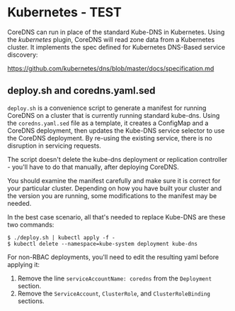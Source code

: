 # Kubernetes - TEST

CoreDNS can run in place of the standard Kube-DNS in Kubernetes. Using the *kubernetes*
plugin, CoreDNS will read zone data from a Kubernetes cluster. It implements the
spec defined for Kubernetes DNS-Based service discovery:

   https://github.com/kubernetes/dns/blob/master/docs/specification.md


## deploy.sh and coredns.yaml.sed

`deploy.sh` is a convenience script to generate a manifest for running CoreDNS on a cluster
that is currently running standard kube-dns. Using the `coredns.yaml.sed` file as a template,
it creates a ConfigMap and a CoreDNS deployment, then updates the Kube-DNS service selector
to use the CoreDNS deployment. By re-using the existing service, there is no disruption in
servicing requests.

The script doesn't delete the kube-dns deployment or replication controller - you'll have to
do that manually, after deploying CoreDNS.

You should examine the manifest carefully and make sure it is correct for your particular
cluster. Depending on how you have built your cluster and the version you are running,
some modifications to the manifest may be needed.

In the best case scenario, all that's needed to replace Kube-DNS are these two commands:

~~~
$ ./deploy.sh | kubectl apply -f -
$ kubectl delete --namespace=kube-system deployment kube-dns
~~~

For non-RBAC deployments, you'll need to edit the resulting yaml before applying it:
1. Remove the line `serviceAccountName: coredns` from the `Deployment` section.
2. Remove the `ServiceAccount`, `ClusterRole`, and `ClusterRoleBinding` sections.
